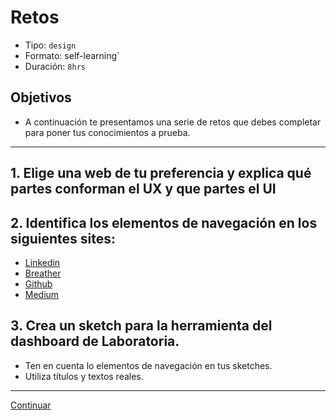 # Retos
- Tipo: `design`
- Formato: self-learning`
- Duración: `8hrs`

## Objetivos

- A continuación te presentamos una serie de retos que debes completar para
poner tus conocimientos a prueba.

***

## 1. Elige una web de tu preferencia y explica qué partes conforman el UX y que partes el UI


## 2. Identifica los elementos de navegación en los siguientes sites:
 
 * [Linkedin](http://linkedin.com/)
 * [Breather](http://breather.com/)
 * [Github](https://github.com)
 * [Medium](http://medium.com)
 
## 3. Crea un sketch para la herramienta del dashboard de Laboratoria. 

* Ten en cuenta lo elementos de navegación en tus sketches.
* Utiliza títulos y textos reales.




***
[Continuar]()